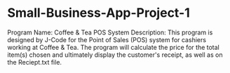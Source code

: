 # Small-Business-App-Project-1
Program Name: Coffee &amp; Tea POS System Description: This program is designed by J-Code for the Point of  Sales (POS) system for cashiers working at Coffee &amp; Tea. The program  will calculate the price for the total item(s) chosen and ultimately display the customer's receipt, as well as on the Reciept.txt file.
